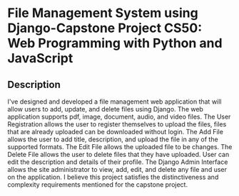 # File Management System using Django-Capstone Project CS50: Web Programming with Python and JavaScript

## Description
I've designed and developed a file management web application that will allow users to add, update, and delete files using Django. The web application supports pdf, image, document, audio, and video files. The User Registration allows the user to register themselves to upload the files, files that are already uploaded can be downloaded without login. The Add File allows the user to add title, description, and upload the file in any of the supported formats. The Edit File allows the uploaded file to be changes. The Delete File allows the user to delete files that they have uploaded. User can edit the description and details of their profile. The Django Admin Interface allows the site administrator to view, add, edit, and delete any file and user on the application. I believe this project satisfies the distinctiveness and complexity requirements mentioned for the capstone project.
